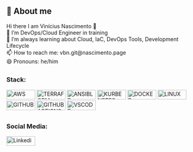 <h2>👨 About me </h2>
Hi there I am Vinícius Nascimento 👋 <br>
🔭 I’m DevOps/Cloud Engineer in training <br>
🌱 I’m always learning about Cloud, IaC, DevOps Tools, Development Lifecycle <br>
📫 How to reach me: vbn.git@nascimento.page <br>
😄 Pronouns: he/him <br>
<h2 dir="auto"> </h2>
<h3>Stack:</h3>
<p align="left">
  <img src="https://cdn.jsdelivr.net/gh/devicons/devicon@latest/icons/amazonwebservices/amazonwebservices-plain-wordmark.svg" width="75" height="25" alt="AWS"/>
  <img src="https://cdn.jsdelivr.net/gh/devicons/devicon@latest/icons/terraform/terraform-original-wordmark.svg" width="75" height="25" alt="TERRAFORM"/>
  <img src="https://cdn.jsdelivr.net/gh/devicons/devicon@latest/icons/ansible/ansible-original.svg" width="75" height="25" alt="ANSIBLE"/>
  <img src="https://cdn.jsdelivr.net/gh/devicons/devicon@latest/icons/kubernetes/kubernetes-original.svg" width="75" height="25" alt="KURBENETES"/>
  <img src="https://cdn.jsdelivr.net/gh/devicons/devicon@latest/icons/docker/docker-original.svg" width="75" height="25" alt="DOCKER"/>
  <img src="https://cdn.jsdelivr.net/gh/devicons/devicon@latest/icons/linux/linux-original.svg" width="75" height="25" alt="LINUX"/>
  <img src="https://cdn.jsdelivr.net/gh/devicons/devicon@latest/icons/github/github-original-wordmark.svg" width="75" height="25" alt="GITHUB"/>
  <img src="https://cdn.jsdelivr.net/gh/devicons/devicon@latest/icons/githubactions/githubactions-original.svg" width="75" height="25" alt="GITHUBACTIONS"/>
  <img src="https://cdn.jsdelivr.net/gh/devicons/devicon@latest/icons/vscode/vscode-original.svg" width="75" height="25" alt="VSCODE"/>
</p>
<h2 dir="auto"> </h2>
<h3>Social Media:</h3>
<p align="left">
  <a href="https://www.linkedin.com/in/vbnascimento/" rel="nofollow">
  <img src="https://cdn.jsdelivr.net/gh/devicons/devicon@latest/icons/linkedin/linkedin-original.svg" width="75" height="25" alt="Linkedin"/>
  </a>
</p>
<h2 dir="auto"> </h2>
